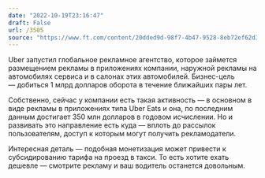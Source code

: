 ```yaml
---
date: "2022-10-19T23:16:47"
draft: False
url: /3505
source: "https://www.ft.com/content/20dded9d-98f7-4b47-9528-8eb72ef62d31"
---
```


Uber запустил глобальное рекламное агентство, которое займется размещением рекламы в приложениях компании, наружной рекламы на автомобилях сервиса и в салонах этих автомобилей. Бизнес-цель — добиться 1 млрд долларов оборота в течение ближайших пары лет. 

Собственно, сейчас у компании есть такая активность — в основном в виде рекламы в приложениях типа Uber Eats и она, по последним данным достигает 350 млн долларов в годовом исчислении. Но и развивать это направление есть куда — вплоть до рассылок пользователям, доступ к которым могут получить рекламодатели.

Интересная деталь — подобная монетизация может привести к субсидированию тарифа на проезд в такси. То есть хотите ехать дешевле — смотрите рекламу и ваш водитель останется довольным.

